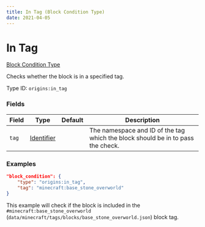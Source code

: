 ```yaml
---
title: In Tag (Block Condition Type)
date: 2021-04-05
---
```


# In Tag

[Block Condition Type](../block_condition_types.md)

Checks whether the block is in a specified tag.

Type ID: `origins:in_tag`


### Fields

Field  | Type | Default | Description
-------|------|---------|-------------
`tag` | [Identifier](../data_types/identifier.md) | | The namespace and ID of the tag which the block should be in to pass the check.


### Examples

```json
"block_condition": {
    "type": "origins:in_tag",
    "tag": "minecraft:base_stone_overworld"
}
```

This example will check if the block is included in the `#minecraft:base_stone_overworld` (`data/minecraft/tags/blocks/base_stone_overworld.json`) block tag.
